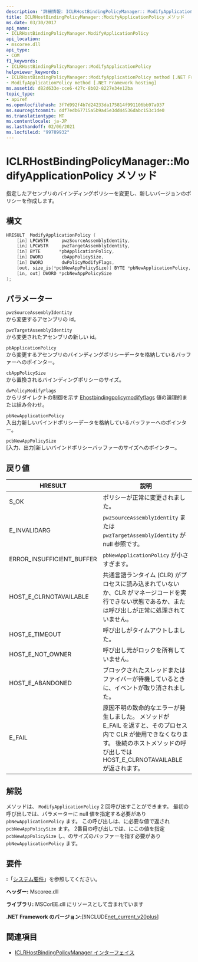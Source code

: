 ```yaml
---
description: '詳細情報: ICLRHostBindingPolicyManager:: ModifyApplicationPolicy メソッド'
title: ICLRHostBindingPolicyManager::ModifyApplicationPolicy メソッド
ms.date: 03/30/2017
api_name:
- ICLRHostBindingPolicyManager.ModifyApplicationPolicy
api_location:
- mscoree.dll
api_type:
- COM
f1_keywords:
- ICLRHostBindingPolicyManager::ModifyApplicationPolicy
helpviewer_keywords:
- ICLRHostBindingPolicyManager::ModifyApplicationPolicy method [.NET Framework hosting]
- ModifyApplicationPolicy method [.NET Framework hosting]
ms.assetid: d82d633e-cce6-427c-8b02-8227e34e12ba
topic_type:
- apiref
ms.openlocfilehash: 3f7d992f4b7d24233da175814f991106bb97a937
ms.sourcegitcommit: ddf7edb67715a5b9a45e3dd44536dabc153c1de0
ms.translationtype: MT
ms.contentlocale: ja-JP
ms.lasthandoff: 02/06/2021
ms.locfileid: "99789932"
---
```

# <a name="iclrhostbindingpolicymanagermodifyapplicationpolicy-method"></a>ICLRHostBindingPolicyManager::ModifyApplicationPolicy メソッド

指定したアセンブリのバインディングポリシーを変更し、新しいバージョンのポリシーを作成します。  
  
## <a name="syntax"></a>構文  
  
```cpp  
HRESULT  ModifyApplicationPolicy (  
    [in] LPCWSTR     pwzSourceAssemblyIdentity,
    [in] LPCWSTR     pwzTargetAssemblyIdentity,  
    [in] BYTE       *pbApplicationPolicy,  
    [in] DWORD       cbAppPolicySize,  
    [in] DWORD       dwPolicyModifyFlags,  
    [out, size_is(*pcbNewAppPolicySize)] BYTE *pbNewApplicationPolicy,
    [in, out] DWORD *pcbNewAppPolicySize  
);  
```  
  
## <a name="parameters"></a>パラメーター  

 `pwzSourceAssemblyIdentity`  
 から変更するアセンブリの id。  
  
 `pwzTargetAssemblyIdentity`  
 から変更されたアセンブリの新しい id。  
  
 `pbApplicationPolicy`  
 から変更するアセンブリのバインディングポリシーデータを格納しているバッファーへのポインター。  
  
 `cbAppPolicySize`  
 から置換されるバインディングポリシーのサイズ。  
  
 `dwPolicyModifyFlags`  
 からリダイレクトの制御を示す [Ehostbindingpolicymodifyflags](ehostbindingpolicymodifyflags-enumeration.md) 値の論理的または組み合わせ。  
  
 `pbNewApplicationPolicy`  
 入出力新しいバインドポリシーデータを格納しているバッファーへのポインター。  
  
 `pcbNewAppPolicySize`  
 [入力、出力]新しいバインドポリシーバッファーのサイズへのポインター。  
  
## <a name="return-value"></a>戻り値  
  
|HRESULT|説明|  
|-------------|-----------------|  
|S_OK|ポリシーが正常に変更されました。|  
|E_INVALIDARG|`pwzSourceAssemblyIdentity` または `pwzTargetAssemblyIdentity` が null 参照です。|  
|ERROR_INSUFFICIENT_BUFFER|`pbNewApplicationPolicy` が小さすぎます。|  
|HOST_E_CLRNOTAVAILABLE|共通言語ランタイム (CLR) がプロセスに読み込まれていないか、CLR がマネージコードを実行できない状態であるか、または呼び出しが正常に処理されていません。|  
|HOST_E_TIMEOUT|呼び出しがタイムアウトしました。|  
|HOST_E_NOT_OWNER|呼び出し元がロックを所有していません。|  
|HOST_E_ABANDONED|ブロックされたスレッドまたはファイバーが待機しているときに、イベントが取り消されました。|  
|E_FAIL|原因不明の致命的なエラーが発生しました。 メソッドが E_FAIL を返すと、そのプロセス内で CLR が使用できなくなります。 後続のホストメソッドの呼び出しでは HOST_E_CLRNOTAVAILABLE が返されます。|  
  
## <a name="remarks"></a>解説  

 メソッドは、 `ModifyApplicationPolicy` 2 回呼び出すことができます。 最初の呼び出しでは、パラメーターに null 値を指定する必要があり `pbNewApplicationPolicy` ます。 この呼び出しは、に必要な値で返され `pcbNewAppPolicySize` ます。 2番目の呼び出しでは、にこの値を指定 `pcbNewAppPolicySize` し、のサイズのバッファーを指す必要があり `pbNewApplicationPolicy` ます。  
  
## <a name="requirements"></a>要件  

 **:**「[システム要件](../../get-started/system-requirements.md)」を参照してください。  
  
 **ヘッダー:** Mscoree.dll  
  
 **ライブラリ:** MSCorEE.dll にリソースとして含まれています  
  
 **.NET Framework のバージョン:**[!INCLUDE[net_current_v20plus](../../../../includes/net-current-v20plus-md.md)]  
  
## <a name="see-also"></a>関連項目

- [ICLRHostBindingPolicyManager インターフェイス](iclrhostbindingpolicymanager-interface.md)
